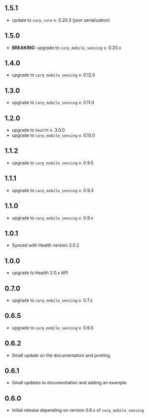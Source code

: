 ## 1.5.1
* update to `carp_core` v. 0.20.3 (json serialization)

## 1.5.0
* **BREAKING:** upgrade to `carp_mobile_sensing` v. 0.20.x

## 1.4.0
* upgrade to `carp_mobile_sensing` v. 0.12.0

## 1.3.0
* upgrade to `carp_mobile_sensing` v. 0.11.0

## 1.2.0
* upgrade to `health` v. 3.0.0
* upgrade to `carp_mobile_sensing` v. 0.10.0

## 1.1.2
* upgrade to `carp_mobile_sensing` v. 0.9.5

## 1.1.1
* upgrade to `carp_mobile_sensing` v. 0.9.3

## 1.1.0
* upgrade to `carp_mobile_sensing` v. 0.9.x

## 1.0.1
* Synced with Health version 2.0.2

## 1.0.0
* upgrade to Health 2.0.x API

## 0.7.0
* upgrade to `carp_mobile_sensing` v. 0.7.x

## 0.6.5
* upgrade to `carp_mobile_sensing` v. 0.6.5

## 0.6.2
* Small update on the documentation and printing.

## 0.6.1
* Small updates to documentation and adding an example.

## 0.6.0
* Initial release depending on version 0.6.x of `carp_mobile_sensing`